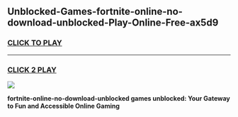 
## Unblocked-Games-fortnite-online-no-download-unblocked-Play-Online-Free-ax5d9
<h3>
<a href="https://premium76.site?title=fortnite-online-no-download-unblocked&ref=26A">CLICK TO PLAY</a></h3>
<hr>

<h3>
<a href="https://premium76.site?title=fortnite-online-no-download-unblocked&ref=26A">CLICK 2 PLAY</a>
  
</h3>

<a href="https://premium76.site?title=fortnite-online-no-download-unblocked&ref=26A"><img src="https://clearcache.store/games.png"></a>


**fortnite-online-no-download-unblocked games unblocked: Your Gateway to Fun and Accessible Online Gaming**
